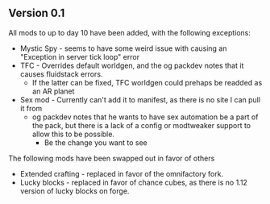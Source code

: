 ## Version 0.1

All mods to up to day 10 have been added, with the following exceptions:

* Mystic Spy - seems to have some weird issue with causing an "Exception in server tick loop" error
* TFC - Overrides default worldgen, and the og packdev notes that it causes fluidstack errors.
   * If the latter can be fixed, TFC worldgen could prehaps be readded as an AR planet
* Sex mod - Currently can't add it to manifest, as there is no site I can pull it from
   * og packdev notes that he wants to have sex automation be a part of the pack, but there is a lack of a config or modtweaker support to allow this to be possible.
     * Be the change you want to see

The following mods have been swapped out in favor of others
* Extended crafting - replaced in favor of the omnifactory fork.
* Lucky blocks - replaced in favor of chance cubes, as there is no 1.12 version of lucky blocks on forge.

